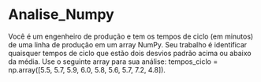 # Analise_Numpy

Você é um engenheiro de produção e tem os tempos de ciclo (em minutos) de uma linha de produção em um array NumPy. Seu trabalho é identificar quaisquer tempos de ciclo que estão dois desvios padrão acima ou abaixo da média. Use o seguinte array para sua análise: tempos_ciclo = np.array([5.5, 5.7, 5.9, 6.0, 5.8, 5.6, 5.7, 7.2, 4.8]).
